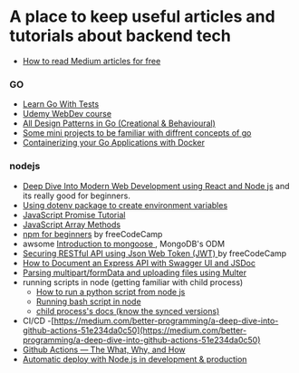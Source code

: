 # A place to keep useful articles and tutorials about backend tech

- [How to read Medium articles for free](https://www.quora.com/How-do-I-read-Medium-articles-for-free)

###  GO
- [Learn Go With Tests ](https://quii.gitbook.io/learn-go-with-tests/)
- [Udemy WebDev course ](https://www.udemy.com/course/go-programming-language/)
- [All Design Patterns in Go (Creational & Behavioural)](https://golangbyexample.com/all-design-patterns-golang/)
- [Some mini projects to be familiar with diffrent concepts of go](https://github.com/gophercises)
- [Containerizing your Go Applications with Docker](https://tutorialedge.net/golang/go-docker-tutorial/)
###  nodejs
-  [ Deep Dive Into Modern Web Development using React and Node js](https://fullstackopen.com/en/) and its really good for beginners.
- [Using dotenv package to create environment variables](https://medium.com/@thejasonfile/using-dotenv-package-to-create-environment-variables-33da4ac4ea8f)
- [JavaScript Promise Tutorial](https://www.freecodecamp.org/news/javascript-es6-promises-for-beginners-resolve-reject-and-chaining-explained/)
- [JavaScript Array Methods](https://medium.com/@mandeepkaur1/a-list-of-javascript-array-methods-145d09dd19a0)
- [npm for beginners](https://www.freecodecamp.org/news/what-is-npm-a-node-package-manager-tutorial-for-beginners/) by freeCodeCamp
- awsome [Introduction to mongoose ](https://medium.com/free-code-camp/introduction-to-mongoose-for-mongodb-d2a7aa593c57), MongoDB's ODM 
- [Securing RESTful API using Json Web Token (JWT) ](https://www.freecodecamp.org/news/securing-node-js-restful-apis-with-json-web-tokens-9f811a92bb52/) by freeCodeCamp
- [How to Document an Express API with Swagger UI and JSDoc](https://dev.to/kabartolo/how-to-document-an-express-api-with-swagger-ui-and-jsdoc-50do)
-  [Parsing multipart/formData and uploading files using Multer](https://medium.com/@svibhuti22/file-upload-with-multer-in-node-js-and-express-5bc76073419f)
- running scripts in node (getting familiar with child process)
  - [How to run a python script from node js](https://medium.com/swlh/run-python-script-from-node-js-and-send-data-to-browser-15677fcf199f)
  - [Running bash script in node](https://stackabuse.com/executing-shell-commands-with-node-js/)
  - [child process's docs (know the synced versions)](https://nodejs.org/api/child_process.html#child_process_child_process_spawnsync_command_args_options)
 - CI/CD 
  -[https://medium.com/better-programming/a-deep-dive-into-github-actions-51e234da0c50](https://medium.com/better-programming/a-deep-dive-into-github-actions-51e234da0c50)
  - [Github Actions — The What, Why, and How](https://medium.com/better-programming/github-actions-the-what-why-and-how-3868d5a86292)
  - [Automatic deploy with Node.js in development & production](https://medium.com/@sayhicoelho/automatic-deploy-with-node-js-in-development-production-549a1ccb74)
